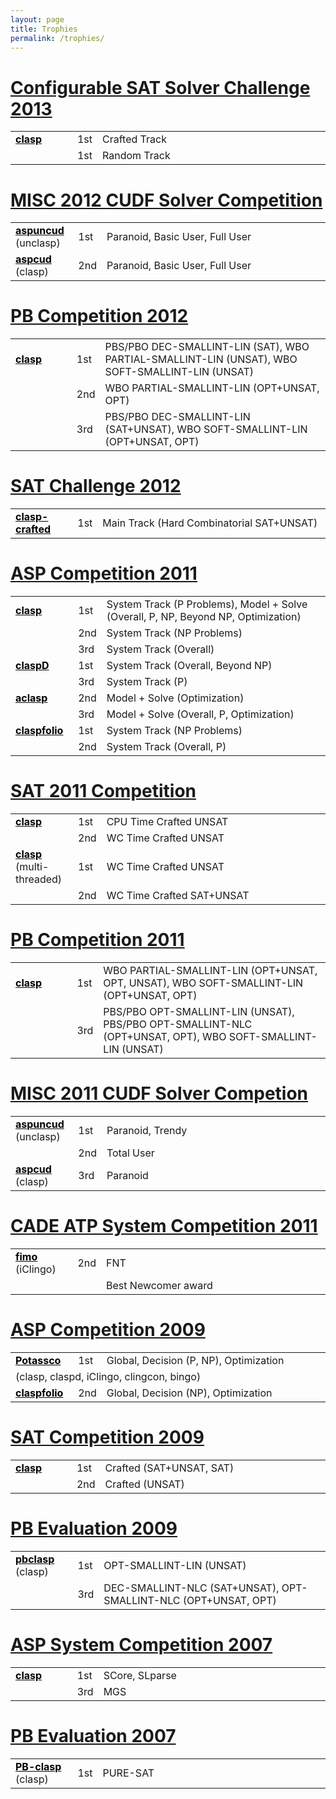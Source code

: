 ```yaml
---
layout: page
title: Trophies
permalink: /trophies/
---
```


# [Configurable SAT Solver Challenge 2013](http://www.cs.ubc.ca/labs/beta/Projects/CSSC2013/results.html)

<table width="100%">
<tr>
<td style="width:20%"><b><a style="color: #000;" href="index.html#clasp">clasp</a></b></td>
<td style="width:5%">1st</td>
<td style="width:75%">Crafted Track</td>
</tr>
<tr>
<td></td>
<td>1st</td>
<td>Random Track</td>
</tr>
</table>

# [MISC 2012 CUDF Solver Competition](http://www.mancoosi.org/misc-2012/results/)

<table width="100%">
<tr>
<td><b><a style="color: #000;" href="labs.html#aspuncud">aspuncud</a></b> (unclasp) </td>
<td>1st</td>
<td>Paranoid, Basic User, Full User</td>
</tr>
<tr>
<td style="width:20%"><b><a style="color: #000;" href="labs.html#aspcud">aspcud</a></b> (clasp) </td>
<td style="width:5%">2nd</td>
<td style="width:75%">Paranoid, Basic User, Full User</td>
</tr>
</table>

# [PB Competition 2012](http://www.cril.univ-artois.fr/PB12/)

<table width="100%">
<tr>
<td style="width:20%"><b><a style="color: #000;" href="index.html#clasp">clasp</a></b></td>
<td style="width:5%">1st</td>
<td style="width:75%">PBS/PBO DEC-SMALLINT-LIN (SAT), WBO PARTIAL-SMALLINT-LIN (UNSAT), WBO SOFT-SMALLINT-LIN (UNSAT)</td>
</tr>
<tr>
<td></td>
<td>2nd</td>
<td style="width:75%">WBO PARTIAL-SMALLINT-LIN (OPT+UNSAT, OPT)</td>
</tr>
<tr>
<td></td>
<td>3rd</td>
<td>PBS/PBO DEC-SMALLINT-LIN (SAT+UNSAT), WBO SOFT-SMALLINT-LIN (OPT+UNSAT, OPT)</td>
</tr>
</table>

# [SAT Challenge 2012](http://baldur.iti.kit.edu/SAT-Challenge-2012/results.html)

<table width="100%">
<tr>
<td style="width:20%"><b><a style="color: #000;" href="index.html#clasp">clasp-crafted</a></b></td>
<td style="width:5%">1st</td>
<td style="width:75%">Main Track (Hard Combinatorial SAT+UNSAT)</td>
</tr>
</table>

# [ASP Competition 2011](https://www.mat.unical.it/aspcomp2011/FrontPage)

<table width="100%">
<tr>
<td style="width:20%"><b><a style="color: #000;" href="index.html#clasp">clasp</a></b></td>
<td style="width:5%">1st</td>
<td style="width:75%">System Track (P Problems), Model + Solve (Overall, P, NP, Beyond NP, Optimization)</td>
</tr>
<tr>
<td></td>
<td>2nd</td>
<td>System Track (NP Problems)</td>
</tr>
<tr>
<td></td>
<td>3rd</td>
<td>System Track (Overall)</td>
</tr>
<tr>
<td><b><a style="color: #000;" href="index.html#claspd">claspD</a></b></td>
<td>1st</td>
<td>System Track (Overall, Beyond NP)</td>
</tr>
<tr>
<td></td>
<td>3rd</td>
<td>System Track (P)</td>
</tr>
<tr>
<td><b><a style="color: #000;" href="labs.html#aclasp">aclasp</a></b></td>
<td>2nd</td>
<td>Model + Solve (Optimization)</td>
</tr>
<tr>
<td></td>
<td>3rd</td>
<td>Model + Solve (Overall, P, Optimization)</td>
</tr>
<tr>
<td><b><a style="color: #000;" href="index.html#claspfolio">claspfolio</a></b></td>
<td>1st</td>
<td>System Track (NP Problems)</td>
</tr>
<tr>
<td></td>
<td>2nd</td>
<td>System Track (Overall, P)</td>
</tr>
</table>

# [SAT 2011 Competition](http://www.satcompetition.org/)

<table width="100%">
<tr>
<td style="width:20%"><b><a style="color: #000;" href="index.html#clasp">clasp</a></b></td>
<td style="width:5%">1st</td>
<td style="width:75%">CPU Time Crafted UNSAT</td>
</tr>
<tr>
<td></td>
<td>2nd</td>
<td>WC Time Crafted UNSAT</td>
</tr>
<tr>
<td><b><a style="color: #000;" href="index.html#clasp">clasp</a></b> (multi-threaded)</td>
<td>1st</td>
<td>WC Time Crafted UNSAT</td>
</tr>
<tr>
<td></td>
<td>2nd</td>
<td>WC Time Crafted SAT+UNSAT</td>
</tr>
</table>

# [PB Competition 2011](http://www.cril.univ-artois.fr/PB11/)

<table width="100%">
<tr>
<td style="width:20%"><b><a style="color: #000;" href="index.html#clasp">clasp</a></b></td>
<td style="width:5%">1st</td>
<td style="width:75%">WBO PARTIAL-SMALLINT-LIN (OPT+UNSAT, OPT, UNSAT), WBO SOFT-SMALLINT-LIN (OPT+UNSAT, OPT)</td>
</tr>
<tr>
<td></td>
<td>3rd</td>
<td>PBS/PBO OPT-SMALLINT-LIN (UNSAT), PBS/PBO OPT-SMALLINT-NLC (OPT+UNSAT, OPT), WBO SOFT-SMALLINT-LIN (UNSAT)</td>
</tr>
</table>

# [MISC 2011 CUDF Solver Competion](http://mancoosi.org/misc-2011/)

<table width="100%">
<tr>
<td><b><a style="color: #000;" href="labs.html#aspuncud">aspuncud</a></b> (unclasp) </td>
<td>1st</td>
<td>Paranoid, Trendy</td>
</tr>
<tr>
<td></td>
<td>2nd</td>
<td>Total User</td>
</tr>
<tr>
<td style="width:20%"><b><a style="color: #000;" href="labs.html#aspcud">aspcud</a></b> (clasp) </td>
<td style="width:5%">3rd</td>
<td style="width:75%">Paranoid</td>
</tr>
</table>

# [CADE ATP System Competition 2011](http://www.cs.miami.edu/~tptp/CASC/)

<table width="100%">
<tr>
<td style="width:20%"><b><a style="color: #000;" href="labs.html#fimo">fimo</a></b> (iClingo)</td>
<td style="width:5%">2nd</td>
<td style="width:75%">FNT</td>
</tr>
<tr>
<td></td>
<td></td>
<td>Best Newcomer award</td>
</tr>
</table>

# [ASP Competition 2009](http://www.cs.kuleuven.be/~dtai/events/ASP-competition/Results.shtml)

<table width="100%">
<tr>
<td style="width:20%"><b><a style="color: #000;" href="index.html">Potassco</a></b></td>
<td style="width:5%">1st</td>
<td style="width:75%">Global, Decision (P, NP), Optimization</td>
</tr>
<tr>
<td  colspan="3">(clasp, claspd, iClingo, clingcon, bingo)</td>
</tr>
<tr>
<td><b><a style="color: #000;" href="index.html#claspfolio">claspfolio</a></b></td>
<td>2nd</td>
<td>Global,  Decision (NP), Optimization</td>
</tr>
</table>

# [SAT Competition 2009](http://www.satcompetition.org/)

<table width="100%">
<tr>
<td style="width:20%"><b><a style="color: #000;" href="index.html#clasp">clasp</a></b></td>
<td style="width:5%">1st</td>
<td style="width:75%">Crafted (SAT+UNSAT, SAT)</td>
</tr>
<tr>
<td></td>
<td>2nd</td>
<td>Crafted (UNSAT)</td>
</tr>
</table>

# [PB Evaluation 2009](http://www.cril.univ-artois.fr/PB09/results/ranking.php?idev=28)

<table width="100%">
<tr>
<td style="width:20%"><b><a style="color: #000;" href="index.html#clasp">pbclasp</a></b> (clasp)</td>
<td style="width:5%">1st</td>
<td style="width:75%">OPT-SMALLINT-LIN (UNSAT)</td>
</tr>
<tr>
<td></td>
<td>3rd</td>
<td>DEC-SMALLINT-NLC (SAT+UNSAT), OPT-SMALLINT-NLC (OPT+UNSAT, OPT)</td>
</tr>
</table>

# [ASP System Competition 2007](http://asparagus.cs.uni-potsdam.de/contest/index.php?page=results)

<table width="100%">
<tr>
<td style="width:20%"><b><a style="color: #000;" href="index.html#clasp">clasp</a></b></td>
<td style="width:5%">1st</td>
<td style="width:75%">SCore, SLparse</td>
</tr>
<tr>
<td></td>
<td>3rd</td>
<td>MGS</td>
</tr>
</table>

# [PB Evaluation 2007](http://www.cril.univ-artois.fr/PB07/results/ranking.php?idev=9)

<table width="100%">
<tr>
<td style="width:20%"><b><a style="color: #000;" href="index.html#clasp">PB-clasp</a></b> (clasp)</td>
<td style="width:5%">1st</td>
<td style="width:75%">PURE-SAT</td>
</tr>
</table>

